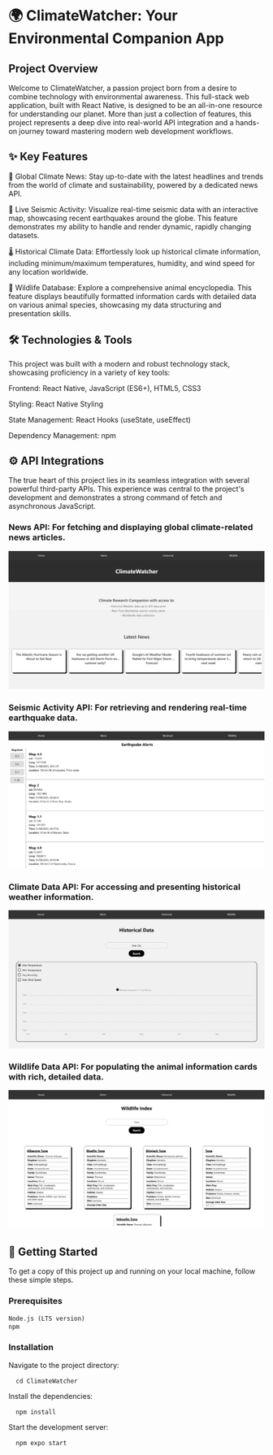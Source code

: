 # **🌍 ClimateWatcher: Your Environmental Companion App**

## Project Overview

Welcome to ClimateWatcher, a passion project born from a desire to combine technology with environmental awareness. This full-stack web application, built with React Native, is designed to be an all-in-one resource for understanding our planet. More than just a collection of features, this project represents a deep dive into real-world API integration and a hands-on journey toward mastering modern web development workflows.

## ✨ Key Features
📰 Global Climate News: Stay up-to-date with the latest headlines and trends from the world of climate and sustainability, powered by a dedicated news API.

🚨 Live Seismic Activity: Visualize real-time seismic data with an interactive map, showcasing recent earthquakes around the globe. This feature demonstrates my ability to handle and render dynamic, rapidly changing datasets.

🌡️ Historical Climate Data: Effortlessly look up historical climate information, including minimum/maximum temperatures, humidity, and wind speed for any location worldwide.

🐾 Wildlife Database: Explore a comprehensive animal encyclopedia. This feature displays beautifully formatted information cards with detailed data on various animal species, showcasing my data structuring and presentation skills.

## 🛠️ Technologies & Tools
This project was built with a modern and robust technology stack, showcasing proficiency in a variety of key tools:

Frontend: React Native, JavaScript (ES6+), HTML5, CSS3

Styling: React Native Styling

State Management: React Hooks (useState, useEffect)

Dependency Management: npm

## ⚙️ API Integrations
The true heart of this project lies in its seamless integration with several powerful third-party APIs. This experience was central to the project's development and demonstrates a strong command of fetch and asynchronous JavaScript.

### News API: For fetching and displaying global climate-related news articles.

![Climate Watcher Home Screenshot](Photos/ClimateWatcherHome.png)



### Seismic Activity API: For retrieving and rendering real-time earthquake data.

![Climate Watcher Home Screenshot](Photos/ClimateWatcherSeismic.png)



### Climate Data API: For accessing and presenting historical weather information.

![Climate Watcher Home Screenshot](Photos/ClimateWatcherWeather.png)



### Wildlife Data API: For populating the animal information cards with rich, detailed data.

![Climate Watcher Home Screenshot](Photos/ClimateWatcherWildlifeIndex.png)



## 🚀 Getting Started
To get a copy of this project up and running on your local machine, follow these simple steps.

### Prerequisites
```
Node.js (LTS version)
npm
```

### Installation

Navigate to the project directory:
```
  cd ClimateWatcher
```
Install the dependencies:
```
  npm install
```
Start the development server:
```
  npm expo start
```
